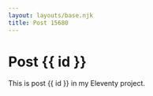 ```yaml
---
layout: layouts/base.njk
title: Post 15680
---
```


# Post {{ id }}

This is post {{ id }} in my Eleventy project.
